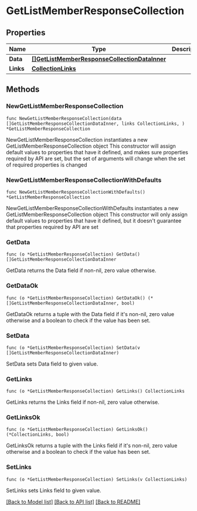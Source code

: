 # GetListMemberResponseCollection

## Properties

Name | Type | Description | Notes
------------ | ------------- | ------------- | -------------
**Data** | [**[]GetListMemberResponseCollectionDataInner**](GetListMemberResponseCollectionDataInner.md) |  | 
**Links** | [**CollectionLinks**](CollectionLinks.md) |  | 

## Methods

### NewGetListMemberResponseCollection

`func NewGetListMemberResponseCollection(data []GetListMemberResponseCollectionDataInner, links CollectionLinks, ) *GetListMemberResponseCollection`

NewGetListMemberResponseCollection instantiates a new GetListMemberResponseCollection object
This constructor will assign default values to properties that have it defined,
and makes sure properties required by API are set, but the set of arguments
will change when the set of required properties is changed

### NewGetListMemberResponseCollectionWithDefaults

`func NewGetListMemberResponseCollectionWithDefaults() *GetListMemberResponseCollection`

NewGetListMemberResponseCollectionWithDefaults instantiates a new GetListMemberResponseCollection object
This constructor will only assign default values to properties that have it defined,
but it doesn't guarantee that properties required by API are set

### GetData

`func (o *GetListMemberResponseCollection) GetData() []GetListMemberResponseCollectionDataInner`

GetData returns the Data field if non-nil, zero value otherwise.

### GetDataOk

`func (o *GetListMemberResponseCollection) GetDataOk() (*[]GetListMemberResponseCollectionDataInner, bool)`

GetDataOk returns a tuple with the Data field if it's non-nil, zero value otherwise
and a boolean to check if the value has been set.

### SetData

`func (o *GetListMemberResponseCollection) SetData(v []GetListMemberResponseCollectionDataInner)`

SetData sets Data field to given value.


### GetLinks

`func (o *GetListMemberResponseCollection) GetLinks() CollectionLinks`

GetLinks returns the Links field if non-nil, zero value otherwise.

### GetLinksOk

`func (o *GetListMemberResponseCollection) GetLinksOk() (*CollectionLinks, bool)`

GetLinksOk returns a tuple with the Links field if it's non-nil, zero value otherwise
and a boolean to check if the value has been set.

### SetLinks

`func (o *GetListMemberResponseCollection) SetLinks(v CollectionLinks)`

SetLinks sets Links field to given value.



[[Back to Model list]](../README.md#documentation-for-models) [[Back to API list]](../README.md#documentation-for-api-endpoints) [[Back to README]](../README.md)


